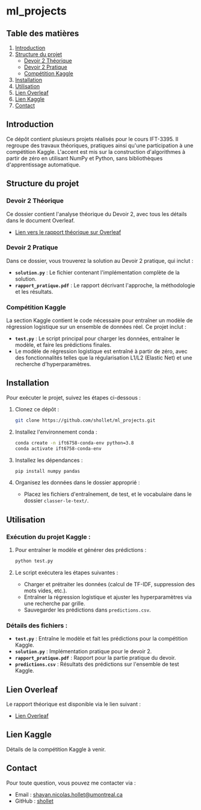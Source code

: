# ml_projects

## Table des matières
1. [Introduction](#introduction)
2. [Structure du projet](#structure-du-projet)
   - [Devoir 2 Théorique](#devoir-2-théorique)
   - [Devoir 2 Pratique](#devoir-2-pratique)
   - [Compétition Kaggle](#compétition-kaggle)
3. [Installation](#installation)
4. [Utilisation](#utilisation)
5. [Lien Overleaf](#lien-overleaf)
6. [Lien Kaggle](#lien-kaggle)
7. [Contact](#contact)

## Introduction
Ce dépôt contient plusieurs projets réalisés pour le cours IFT-3395. Il regroupe des travaux théoriques, pratiques ainsi qu'une participation à une compétition Kaggle. L'accent est mis sur la construction d'algorithmes à partir de zéro en utilisant NumPy et Python, sans bibliothèques d'apprentissage automatique.

## Structure du projet

### Devoir 2 Théorique
Ce dossier contient l'analyse théorique du Devoir 2, avec tous les détails dans le document Overleaf.
- [Lien vers le rapport théorique sur Overleaf](https://www.overleaf.com/2667619391xcqccxpbnwcs#d6fc5c)

### Devoir 2 Pratique
Dans ce dossier, vous trouverez la solution au Devoir 2 pratique, qui inclut :
- **`solution.py`** : Le fichier contenant l'implémentation complète de la solution.
- **`rapport_pratique.pdf`** : Le rapport décrivant l'approche, la méthodologie et les résultats.

### Compétition Kaggle
La section Kaggle contient le code nécessaire pour entraîner un modèle de régression logistique sur un ensemble de données réel. Ce projet inclut :
- **`test.py`** : Le script principal pour charger les données, entraîner le modèle, et faire les prédictions finales.
- Le modèle de régression logistique est entraîné à partir de zéro, avec des fonctionnalités telles que la régularisation L1/L2 (Elastic Net) et une recherche d'hyperparamètres.

## Installation
Pour exécuter le projet, suivez les étapes ci-dessous :

1. Clonez ce dépôt :
   ```bash
   git clone https://github.com/shollet/ml_projects.git
   ```

2. Installez l'environnement conda :
   ```bash
   conda create -n ift6758-conda-env python=3.8
   conda activate ift6758-conda-env
   ```

3. Installez les dépendances :
   ```bash
   pip install numpy pandas
   ```

4. Organisez les données dans le dossier approprié :
   - Placez les fichiers d'entraînement, de test, et le vocabulaire dans le dossier `classer-le-text/`.

## Utilisation

### Exécution du projet Kaggle :
1. Pour entraîner le modèle et générer des prédictions :
   ```bash
   python test.py
   ```

2. Le script exécutera les étapes suivantes :
   - Charger et prétraiter les données (calcul de TF-IDF, suppression des mots vides, etc.).
   - Entraîner la régression logistique et ajuster les hyperparamètres via une recherche par grille.
   - Sauvegarder les prédictions dans `predictions.csv`.

### Détails des fichiers :
- **`test.py`** : Entraîne le modèle et fait les prédictions pour la compétition Kaggle.
- **`solution.py`** : Implémentation pratique pour le devoir 2.
- **`rapport_pratique.pdf`** : Rapport pour la partie pratique du devoir.
- **`predictions.csv`** : Résultats des prédictions sur l'ensemble de test Kaggle.

## Lien Overleaf
Le rapport théorique est disponible via le lien suivant :
- [Lien Overleaf](https://www.overleaf.com/2667619391xcqccxpbnwcs#d6fc5c)

## Lien Kaggle
Détails de la compétition Kaggle à venir.

## Contact
Pour toute question, vous pouvez me contacter via :
- Email : [shayan.nicolas.hollet@umontreal.ca](mailto:shayan.nicolas.hollet@umontreal.ca)
- GitHub : [shollet](https://github.com/sholllet)
